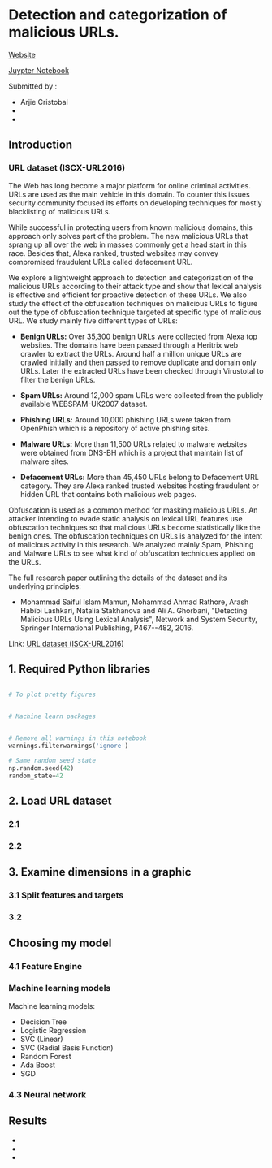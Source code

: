 # Detection and categorization of malicious URLs.

[Website](https://github.com/quickheaven/SCS-3253-Machine-Learning/index.html)

[Juypter Notebook](https://github.com/quickheaven/SCS-3253-Machine-Learning/blob/main/main.ipynb)

  Submitted by :   
* Arjie Cristobal
* 
* 

## Introduction

### URL dataset (ISCX-URL2016)

The Web has long become a major platform for online criminal activities. URLs are used as the main vehicle in this domain. To counter this issues security community focused its efforts on developing techniques for mostly blacklisting of malicious URLs.

While successful in protecting users from known malicious domains, this approach only solves part of the problem. The new malicious URLs that sprang up all over the web in masses commonly get a head start in this race. Besides that, Alexa ranked, trusted websites may convey compromised fraudulent URLs called defacement URL.

We explore a lightweight approach to detection and categorization of the malicious URLs according to their attack type and show that lexical analysis is effective and efficient for proactive detection of these URLs. We also study the effect of the obfuscation techniques on malicious URLs to figure out the type of obfuscation technique targeted at specific type of malicious URL. We study mainly five different types of URLs:

* **Benign URLs:** Over 35,300 benign URLs were collected from Alexa top websites. The domains have been passed through a Heritrix web crawler to extract the URLs. Around half a million unique URLs are crawled initially and then passed to remove duplicate and domain only URLs. Later the extracted URLs have been checked through Virustotal to filter the benign URLs.

* **Spam URLs:** Around 12,000 spam URLs were collected from the publicly available WEBSPAM-UK2007 dataset.

* **Phishing URLs:** Around 10,000 phishing URLs were taken from OpenPhish which is a repository of active phishing sites.

* **Malware URLs:** More than 11,500 URLs related to malware websites were obtained from DNS-BH which is a project that maintain list of malware sites.

* **Defacement URLs:** More than 45,450 URLs belong to Defacement URL category. They are Alexa ranked trusted websites hosting fraudulent or hidden URL that contains both malicious web pages.

Obfuscation is used as a common method for masking malicious URLs. An attacker intending to evade static analysis on lexical URL features use obfuscation techniques so that malicious URLs become statistically like the benign ones. The obfuscation techniques on URLs is analyzed for the intent of malicious activity in this research. We analyzed mainly Spam, Phishing and Malware URLs to see what kind of obfuscation techniques applied on the URLs.

The full research paper outlining the details of the dataset and its underlying principles:

* Mohammad Saiful Islam Mamun, Mohammad Ahmad Rathore, Arash Habibi Lashkari, Natalia Stakhanova and Ali A. Ghorbani, "Detecting Malicious URLs Using Lexical Analysis", Network and System Security, Springer International Publishing, P467--482, 2016.

Link: [URL dataset (ISCX-URL2016)](https://www.unb.ca/cic/datasets/url-2016.html)

## 1. Required Python libraries

```python

# To plot pretty figures


# Machine learn packages


# Remove all warnings in this notebook
warnings.filterwarnings('ignore')

# Same random seed state
np.random.seed(42)
random_state=42
```

## 2. Load URL dataset

### 2.1 

### 2.2 


## 3. Examine dimensions in a graphic


### 3.1 Split features and targets


### 3.2 


## Choosing my model

### 4.1 Feature Engine


### Machine learning models

Machine learning models:

* Decision Tree
* Logistic Regression
* SVC (Linear)
* SVC (Radial Basis Function)
* Random Forest
* Ada Boost
* SGD

### 4.3 Neural network

## Results

*   
*   
* 

